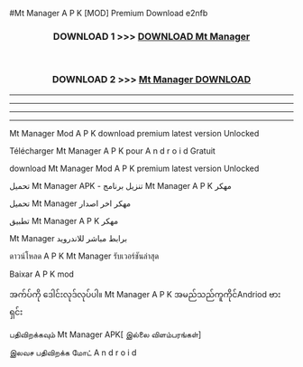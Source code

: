 #Mt Manager  A P K [MOD] Premium Download e2nfb



<div align="center">

<h3>DOWNLOAD 1 >>> <a href="https://teeasianyam.web.app?sq=Mt Manager ">DOWNLOAD Mt Manager  </a></h3><br>

<h3>DOWNLOAD 2 >>> <a href="https://teeasianyam.web.app?sq=Mt Manager  ">Mt Manager   DOWNLOAD </a></h3>

</div>


----------------------------------------------------------

----------------------------------------------------------

----------------------------------------------------------

----------------------------------------------------------


Mt Manager   Mod A P K download premium latest version Unlocked

Télécharger Mt Manager   A P K pour A n d r o i d Gratuit

download Mt Manager   Mod A P K premium latest version Unlocked

تحميل Mt Manager   APK - تنزيل برنامج Mt Manager   A P K مهكر

تحميل Mt Manager   مهكر اخر اصدار

تطبيق Mt Manager   A P K مهكر

Mt Manager   برابط مباشر للاندرويد

ดาวน์โหลด A P K Mt Manager   รับเวอร์ชันล่าสุด

Baixar A P K mod

အက်ပ်ကို ဒေါင်းလုဒ်လုပ်ပါ။ Mt Manager   A P K အမည်သည်ကူကိုင်Andriod ဗားရှင်း

பதிவிறக்கவும் Mt Manager   APK[ இல்லை விளம்பரங்கள்] 
 
இலவச பதிவிறக்க மோட் A n d r o i d



